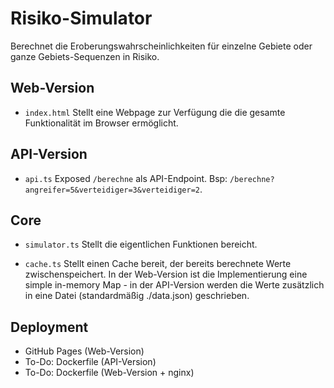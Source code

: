 # Risiko-Simulator

Berechnet die Eroberungswahrscheinlichkeiten für einzelne Gebiete oder ganze Gebiets-Sequenzen in Risiko. 

## Web-Version

- `index.html`
  Stellt eine Webpage zur Verfügung die die gesamte Funktionalität im Browser ermöglicht.

## API-Version

- `api.ts`
  Exposed `/berechne` als API-Endpoint. Bsp: `/berechne?angreifer=5&verteidiger=3&verteidiger=2`.

## Core

- `simulator.ts`
  Stellt die eigentlichen Funktionen bereicht.

- `cache.ts`
  Stellt einen Cache bereit, der bereits berechnete Werte zwischenspeichert. In der Web-Version ist die Implementierung eine simple in-memory Map - in der API-Version werden die Werte zusätzlich in eine Datei (standardmäßig ./data.json) geschrieben.
  
## Deployment

- GitHub Pages (Web-Version)
- To-Do: Dockerfile (API-Version) 
- To-Do: Dockerfile (Web-Version + nginx)

